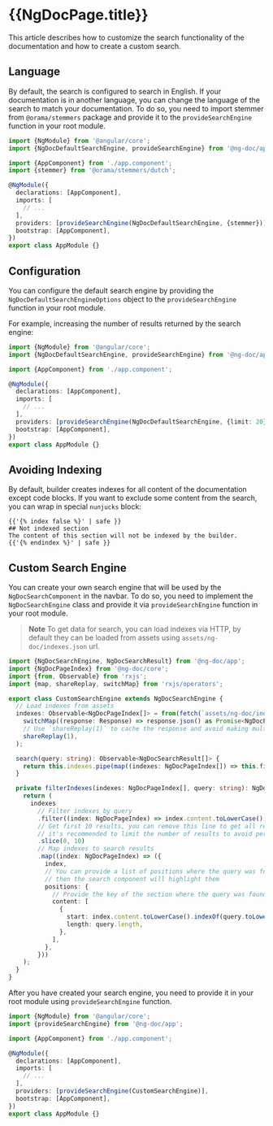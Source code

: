 # {{NgDocPage.title}}

This article describes how to customize the search functionality of the documentation
and how to create a custom search.

## Language

By default, the search is configured to search in English. If your documentation is in another
language, you can change the language of the search to match your documentation.
To do so, you need to import stemmer from `@orama/stemmers` package and provide it to the
`provideSearchEngine` function in your root module.

```ts fileName="app.module.ts"
import {NgModule} from '@angular/core';
import {NgDocDefaultSearchEngine, provideSearchEngine} from '@ng-doc/app';

import {AppComponent} from './app.component';
import {stemmer} from '@orama/stemmers/dutch';

@NgModule({
  declarations: [AppComponent],
  imports: [
    // ...
  ],
  providers: [provideSearchEngine(NgDocDefaultSearchEngine, {stemmer})],
  bootstrap: [AppComponent],
})
export class AppModule {}
```

## Configuration

You can configure the default search engine by providing the `NgDocDefaultSearchEngineOptions`
object to the `provideSearchEngine` function in your root module.

For example, increasing the number of results returned by the search engine:

```ts fileName="app.module.ts"
import {NgModule} from '@angular/core';
import {NgDocDefaultSearchEngine, provideSearchEngine} from '@ng-doc/app';

import {AppComponent} from './app.component';

@NgModule({
  declarations: [AppComponent],
  imports: [
    // ...
  ],
  providers: [provideSearchEngine(NgDocDefaultSearchEngine, {limit: 20})],
  bootstrap: [AppComponent],
})
export class AppModule {}
```

## Avoiding Indexing

By default, builder creates indexes for all content of the documentation except code blocks.
If you want to exclude some content from the search, you can wrap in special `nunjucks` block:

```twig fileName="index.md"
{{'{% index false %}' | safe }}
## Not indexed section
The content of this section will not be indexed by the builder.
{{'{% endindex %}' | safe }}
```

## Custom Search Engine

You can create your own search engine that will be used by the `NgDocSearchComponent` in the navbar.
To do so, you need to implement the `NgDocSearchEngine` class and provide it via
`provideSearchEngine` function in your root module.

> **Note**
> To get data for search, you can load indexes via HTTP, by default they can be loaded from assets
> using `assets/ng-doc/indexes.json` url.

```ts fileName="custom-search-engine.ts"
import {NgDocSearchEngine, NgDocSearchResult} from '@ng-doc/app';
import {NgDocPageIndex} from '@ng-doc/core';
import {from, Observable} from 'rxjs';
import {map, shareReplay, switchMap} from 'rxjs/operators';

export class CustomSearchEngine extends NgDocSearchEngine {
  // Load indexes from assets
  indexes: Observable<NgDocPageIndex[]> = from(fetch(`assets/ng-doc/indexes.json`)).pipe(
    switchMap((response: Response) => response.json() as Promise<NgDocPageIndex[]>),
    // Use `shareReplay(1)` to cache the response and avoid making multiple requests
    shareReplay(1),
  );

  search(query: string): Observable<NgDocSearchResult[]> {
    return this.indexes.pipe(map((indexes: NgDocPageIndex[]) => this.filterIndexes(indexes, query)));
  }

  private filterIndexes(indexes: NgDocPageIndex[], query: string): NgDocSearchResult[] {
    return (
      indexes
        // Filter indexes by query
        .filter((index: NgDocPageIndex) => index.content.toLowerCase().includes(query.toLowerCase()))
        // Get first 10 results, you can remove this line to get all results
        // it's recommended to limit the number of results to avoid performance issues
        .slice(0, 10)
        // Map indexes to search results
        .map((index: NgDocPageIndex) => ({
          index,
          // You can provide a list of positions where the query was found in the title
          // then the search component will highlight them
          positions: {
            // Provide the key of the section where the query was found and it's position
            content: [
              {
                start: index.content.toLowerCase().indexOf(query.toLowerCase()),
                length: query.length,
              },
            ],
          },
        }))
    );
  }
}
```

After you have created your search engine, you need to provide it in your root module using
`provideSearchEngine` function.

```ts fileName="app.module.ts"
import {NgModule} from '@angular/core';
import {provideSearchEngine} from '@ng-doc/app';

import {AppComponent} from './app.component';

@NgModule({
  declarations: [AppComponent],
  imports: [
    // ...
  ],
  providers: [provideSearchEngine(CustomSearchEngine)],
  bootstrap: [AppComponent],
})
export class AppModule {}
```
